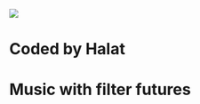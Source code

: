![](https://cdn.discordapp.com/attachments/935680723141136394/952945325587452004/160822-Post-fsociety-1.png)
# Coded by Halat
# Music with filter futures 

